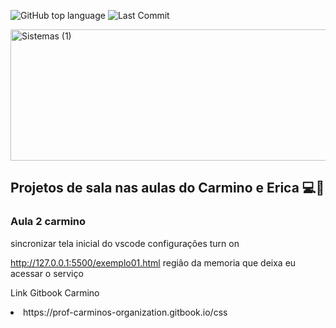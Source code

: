![GitHub top language](https://img.shields.io/github/languages/top/leonarddoamaral/usabilidade-web)
![Last Commit](https://img.shields.io/github/last-commit/leonarddoamaral/usabilidade-web)

<img width="1026" height="210" alt="Sistemas (1)" src="https://github.com/user-attachments/assets/001c23dc-c154-4ac3-ba89-40fadb99785f" />

<h2>Projetos de sala nas aulas do Carmino e Erica 💻🚀</h2>
<h3>Aula 2 carmino</h3>
<p>sincronizar 
tela inicial do vscode
configurações
turn on

http://127.0.0.1:5500/exemplo01.html
região da memoria que deixa eu acessar o serviço
</p>
<p>Link Gitbook Carmino</p>
<li>https://prof-carminos-organization.gitbook.io/css</li>
